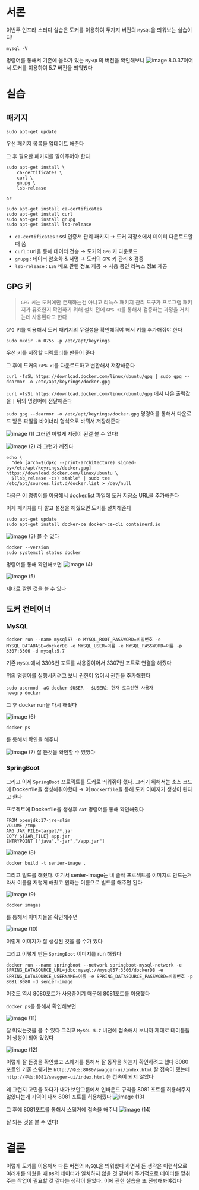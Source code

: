 # 서론
이번주 인프라 스터디 실습은 도커를 이용하여 두가지 버전의 `MySQL`을 띄워보는 실습이다!
```
mysql -V
``` 
명령어를 통해서 기존에 올라가 있는 `MySQL`의 버전을 확인해보니 
![image](https://github.com/user-attachments/assets/bae7419c-2db7-4bd4-a426-0c2344781e02)
8.0.37이어서 도커를 이용하여 5.7 버전을 띄워봤다

# 실습
## 패키지
```
sudo apt-get update
```
우선 패키지 목록을 업데이트 해준다

그 후 필요한 패키지를 깔아주어야 한다

```
sudo apt-get install \
    ca-certificates \
    curl \
    gnupg \
    lsb-release
    
or    
    
sudo apt-get install ca-certificates
sudo apt-get install curl
sudo apt-get install gnupg
sudo apt-get install lsb-release
```

- `ca-certificates` : ssl 인증서 관리 패키지 &rarr; 도커 저장소에서 데이터 다운로드할 때 씀
- `curl` : url을 통해 데이터 전송 &rarr; 도커의 `GPG` 키 다운로드
- `gnupg` : 데이터 암호화 & 서명 &rarr; 도커의 `GPG` 키 관리 & 검증
- `lsb-release` : `LSB` 배포 관련 정보 제공 &rarr; 사용 중인 리눅스 정보 제공

## GPG 키
> `GPG 키`는 도커에만 존재하는건 아니고 리눅스 패키지 관리 도구가 프로그램 패키지가 유효한지 확인하기 위해 설치 전에 `GPG 키`를 통해서 검증하는 과정을 거치는데 사용된다고 한다

`GPG 키`를 이용해서 도커 패키지의 무결성을 확인해줘야 해서 키를 추가해줘야 한다

```
sudo mkdir -m 0755 -p /etc/apt/keyrings
```
우선 키를 저장할 디렉토리를 만들어 준다

그 후에 도커의 `GPG 키`를 다운로드하고 변환해서 저장해준다

```
curl -fsSL https://download.docker.com/linux/ubuntu/gpg | sudo gpg --dearmor -o /etc/apt/keyrings/docker.gpg
```
`curl =fsSl https://download.docker.com/linux/ubuntu/gpg` 에서 나온 출력값을 `|` 뒤의 명령어에 전달해준다

`sudo gpg --dearmor -o /etc/apt/keyrings/docker.gpg` 
명령어를 통해서 다운로드 받은 파일을 바이너리 형식으로 바꿔서 저장해준다

![image (1)](https://github.com/user-attachments/assets/b7e21a0b-813e-45a8-942c-6c7bc6039718)
그러면 이렇게 저장이 된걸 볼 수 있다!

![image (2)](https://github.com/user-attachments/assets/076284cb-bc19-4f85-aa87-2ae826b2925f)
라 그런가 깨진다

```
echo \
  "deb [arch=$(dpkg --print-architecture) signed-by=/etc/apt/keyrings/docker.gpg] https://download.docker.com/linux/ubuntu \
  $(lsb_release -cs) stable" | sudo tee /etc/apt/sources.list.d/docker.list > /dev/null
```
다음은 이 명령어를 이용해서 docker.list 파일에 도커 저장소 URL을 추가해준다

이제 패키지를 다 깔고 설정을 해줬으면 도커를 설치해준다

```
sudo apt-get update
sudo apt-get install docker-ce docker-ce-cli containerd.io
```
![image (3)](https://github.com/user-attachments/assets/bc14c21f-9e8f-415e-a99f-b7492632ae55)
볼 수 있다

```
docker --version
sudo systemctl status docker
```
명령어를 통해 확인해보면 
![image (4)](https://github.com/user-attachments/assets/e71c139d-9326-41f7-b1de-5e33e48ebdb6)

![image (5)](https://github.com/user-attachments/assets/8fddb9ac-8236-4a85-9390-a42b76ef6dda)

제대로 깔린 것을 볼 수 있다


## 도커 컨테이너

### MySQL
```
docker run --name mysql57 -e MYSQL_ROOT_PASSWORD=비밀번호 -e MYSQL_DATABASE=dockerDB -e MYSQL_USER=이름 -e MYSQL_PASSWORD=이름 -p 3307:3306 -d mysql:5.7
```
기존 `MySQL`에서 3306번 포트를 사용중이어서 3307번 포트로 연결을 해줬다

위의 명령어를 실행시키려고 보니 권한이 없어서 권한을 추가해줬다
```
sudo usermod -aG docker $USER - $USER는 현재 로그인한 사용자
newgrp docker
```

그 후 docker run을 다시 해줬다

![image (6)](https://github.com/user-attachments/assets/ee979d27-a23a-4d80-add8-1e803d929f50)

```
docker ps
```
를 통해서 확인을 해주니

![image (7)](https://github.com/user-attachments/assets/7d319504-90c5-4ffb-8b08-67a0391bcd7e)
잘 뜬것을 확인할 수 있었다

### SpringBoot
그리고 이제 `SpringBoot` 프로젝트를 도커로 띄워줘야 했다. 그러기 위해서는 소스 코드에 Dockerfile을 생성해줘야했다 &rarr; 이 `Dockerfile`을 통해 도커 이미지가 생성이 된다고 한다

프로젝트에 Dockerfile을 생성후 `cat` 명령어를 통해 확인해줬다

```
FROM openjdk:17-jre-slim
VOLUME /tmp
ARG JAR_FILE=target/*.jar
COPY ${JAR_FILE} app.jar
ENTRYPOINT ["java","-jar","/app.jar"]
```

![image (8)](https://github.com/user-attachments/assets/88fa167c-b170-4e13-b168-9caab73ee08d)

```
docker build -t senier-image .
```
그리고 빌드를 해줬다. 여기서 senier-image는 내 졸작 프로젝트를 이미지로 만드는거라서 이름을 저렇게 해줬고 원하는 이름으로 빌드를 해주면 된다

![image (9)](https://github.com/user-attachments/assets/09a305b9-f47e-475b-96b8-cf4d1aea2b00)


```
docker images
```
를 통해서 이미지들을 확인해주면 

![image (10)](https://github.com/user-attachments/assets/0fd107bb-aa48-44f0-9cb6-f687b759f114)

이렇게 이미지가 잘 생성된 것을 볼 수가 있다

그리고 이렇게 만든 `SpringBoot` 이미지를 run 해줬다

```
docker run --name springboot --network springboot-mysql-network -e SPRING_DATASOURCE_URL=jdbc:mysql://mysql57:3306/dockerDB -e SPRING_DATASOURCE_USERNAME=이름 -e SPRING_DATASOURCE_PASSWORD=비밀번호 -p 8081:8080 -d senier-image
```

이것도 역시 8080포트가 사용중이기 때문에 8081포트를 이용했다

`docker ps`를 통해서 확인해보면 

![image (11)](https://github.com/user-attachments/assets/a1364c0a-7ba7-408f-8d59-059b1c540f96)

잘 떠있는것을 볼 수 있다
그리고 `MySQL 5.7` 버전에 접속해서 보니까 제대로 테이블들이 생성이 되어 있었다 

![image (12)](https://github.com/user-attachments/assets/8ec9928c-ecc6-48d0-b32a-62f52e0540aa)

이렇게 잘 뜬것을 확인했고 스웨거를 통해서 잘 동작을 하는지 확인하려고 했다
8080 포트인 기존 스웨거는 
`http://주소:8080/swagger-ui/index.html` 잘 접속이 됐는데 
`http://주소:8081/swagger-ui/index.html` 는 접속이 되지 않았다

왜 그런지 고민을 하다가 내가 보안그룹에서 인바운드 규칙을 8081 포트를 허용해주지 않았다는게 기억이 나서 8081 포트를 허용해줬다
![image (13)](https://github.com/user-attachments/assets/64215308-b30e-4ea1-b5d2-4a69d3fd66e3)

그 후에 8081포트를 통해서 스웨거에 접속을 해주니
![image (14)](https://github.com/user-attachments/assets/53b94463-391e-4844-bdf4-4b9cf8bcf6f1)

잘 되는 것을 볼 수 있다!

# 결론
이렇게 도커를 이용해서 다른 버전의 `MySQL`을 띄워봤다
하면서 든 생각은 이런식으로 여러개를 띄웠을 때 `DB`의 데이터가 일치하지 않을 것 같아서 주기적으로 데이터를 맞춰주는 작업이 필요할 것 같다는 생각이 들었다.
이에 관한 실습을 또 진행해봐야겠다
